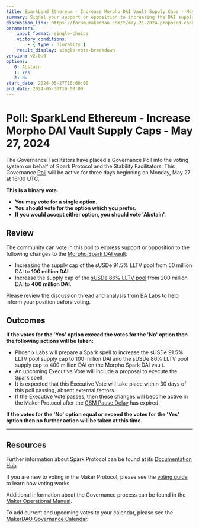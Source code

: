 ```yaml
---
title: SparkLend Ethereum - Increase Morpho DAI Vault Supply Caps - May 27, 2024
summary: Signal your support or opposition to increasing the DAI supply caps for Morpho Spark DAI Vault on Ethereum mainnet.
discussion_link: https://forum.makerdao.com/t/may-21-2024-proposed-changes-to-sparklend-for-upcoming-spell/24327
parameters:
    input_format: single-choice
    victory_conditions:
        - { type : plurality }
    result_display: single-vote-breakdown
version: v2.0.0
options:
   0: Abstain
   1: Yes
   2: No
start_date: 2024-05-27T16:00:00
end_date: 2024-05-30T16:00:00
---
```

# Poll: SparkLend Ethereum - Increase Morpho DAI Vault Supply Caps - May 27, 2024

The Governance Facilitators have placed a Governance Poll into the voting system on behalf of Spark Protocol and the Stability Facilitators. This Governance [Poll](https://manual.makerdao.com/governance/governance-cycle/weekly-governance-cycle#weekly-governance-cycle-definitions-mip16c1) will be active for three days beginning on Monday, May 27 at 16:00 UTC.

**This is a binary vote.**
- **You may vote for a single option.**
- **You should vote for the option which you prefer.**
- **If you would accept either option, you should vote 'Abstain'.**

## Review

The community can vote in this poll to express support or opposition to the following changes to the [Morpho Spark DAI vault](https://morpho.blockanalitica.com/metamorpho/vaults/0x73e65dbd630f90604062f6e02fab9138e713edd9):

- Increasing the supply cap of the sUSDe 91.5% LLTV pool from 50 million DAI to **100 million DAI**.
- Increase the supply cap of the [sUSDe 86% LLTV pool](https://morpho.blockanalitica.com/markets/39d11026eae1c6ec02aa4c0910778664089cdd97c3fd23f68f7cd05e2e95af48/) from 200 million DAI to **400 million DAI**.


Please review the discussion [thread](https://forum.makerdao.com/t/may-21-2024-proposed-changes-to-sparklend-for-upcoming-spell/24327) and analysis from [BA Labs](https://forum.makerdao.com/t/may-21-2024-proposed-changes-to-sparklend-for-upcoming-spell/24327/2) to help inform your position before voting.

## Outcomes

**If the votes for the 'Yes' option exceed the votes for the 'No' option then the following actions will be taken:**
- Phoenix Labs will prepare a Spark spell to increase the sUSDe 91.5% LLTV pool supply cap to 100 million DAI and the sUSDe 86% LLTV pool supply cap to 400 million DAI on the Morpho Spark DAI vault.
- An upcoming Executive Vote will include a proposal to execute the Spark spell.
- It is expected that this Executive Vote will take place within 30 days of this poll passing, absent external factors.
- If the Executive Vote passes, then these changes will become active in the Maker Protocol after the [GSM Pause Delay](https://manual.makerdao.com/parameter-index/core/param-gsm-pause-delay) has expired.

**If the votes for the 'No' option equal or exceed the votes for the 'Yes' option then no further action will be taken at this time.**

---

## Resources

Further information about Spark Protocol can be found at its [Documentation Hub](https://docs.sparkprotocol.io/hub).

If you are new to voting in the Maker Protocol, please see the [voting guide](https://manual.makerdao.com/governance/voting-in-makerdao/on-chain-governance) to learn how voting works.

Additional information about the Governance process can be found in the [Maker Operational Manual](https://manual.makerdao.com).

To add current and upcoming votes to your calendar, please see the [MakerDAO Governance Calendar](https://manual.makerdao.com/makerdao/calendars/governance-calendar).
